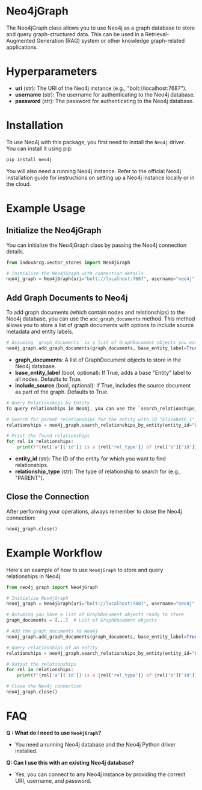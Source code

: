 # Neo4jGraph

The Neo4jGraph class allows you to use Neo4j as a graph database to store and query graph-structured data. This can be used in a Retrieval-Augmented Generation (RAG) system or other knowledge graph-related applications.

# Hyperparameters

- **uri** (str): The URI of the Neo4j instance (e.g., "bolt://localhost:7687").
- **username** (str): The username for authenticating to the Neo4j database.
- **password** (str): The password for authenticating to the Neo4j database.

# Installation

To use Neo4j with this package, you first need to install the `Neo4j` driver. You can install it using pip:

```python
pip install neo4j
```

You will also need a running Neo4j instance. Refer to the official Neo4j installation guide for instructions on setting up a Neo4j instance locally or in the cloud.

# Example Usage

## Initialize the Neo4jGraph

You can initialize the Neo4jGraph class by passing the Neo4j connection details.

```python
from indoxArcg.vector_stores import Neo4jGraph

# Initialize the Neo4jGraph with connection details
neo4j_graph = Neo4jGraph(uri="bolt://localhost:7687", username="neo4j", password="your_password")
```

## Add Graph Documents to Neo4j

To add graph documents (which contain nodes and relationships) to the Neo4j database, you can use the `add_graph_documents` method. This method allows you to store a list of graph documents with options to include source metadata and entity labels.

```python
# Assuming `graph_documents` is a list of GraphDocument objects you want to store
neo4j_graph.add_graph_documents(graph_documents, base_entity_label=True, include_source=True)
```

- **graph_documents**: A list of GraphDocument objects to store in the Neo4j database.
- **base_entity_label** (bool, optional): If True, adds a base "Entity" label to all nodes. Defaults to True.
- **include_source** (bool, optional): If True, includes the source document as part of the graph. Defaults to True.

```python
# Query Relationships by Entity
To query relationships in Neo4j, you can use the `search_relationships_by_entity` method. This method allows you to search for relationships by specifying the entity ID and the relationship type.

# Search for parent relationships for the entity with ID "Elizabeth_I"
relationships = neo4j_graph.search_relationships_by_entity(entity_id="Elizabeth_I", relationship_type="PARENT")

# Print the found relationships
for rel in relationships:
    print(f"{rel['a']['id']} is a {rel['rel_type']} of {rel['b']['id']}")
```

- **entity_id** (str): The ID of the entity for which you want to find relationships.
- **relationship_type** (str): The type of relationship to search for (e.g., "PARENT").

## Close the Connection

After performing your operations, always remember to close the Neo4j connection:

```python
neo4j_graph.close()
```

# Example Workflow

Here's an example of how to use `Neo4jGraph` to store and query relationships in Neo4j:

```python
from neo4j_graph import Neo4jGraph

# Initialize Neo4jGraph
neo4j_graph = Neo4jGraph(uri="bolt://localhost:7687", username="neo4j", password="your_password")

# Assuming you have a list of GraphDocument objects ready to store
graph_documents = [...]  # List of GraphDocument objects

# Add the graph documents to Neo4j
neo4j_graph.add_graph_documents(graph_documents, base_entity_label=True, include_source=True)

# Query relationships of an entity
relationships = neo4j_graph.search_relationships_by_entity(entity_id="Elizabeth_I", relationship_type="PARENT")

# Output the relationships
for rel in relationships:
    print(f"{rel['a']['id']} is a {rel['rel_type']} of {rel['b']['id']}")

# Close the Neo4j connection
neo4j_graph.close()
```

# FAQ

**Q : What do I need to use `Neo4jGraph`?**

- You need a running Neo4j database and the Neo4j Python driver installed.

**Q: Can I use this with an existing Neo4j database?**

- Yes, you can connect to any Neo4j instance by providing the correct URI, username, and password.
